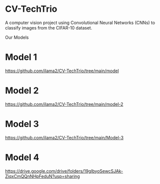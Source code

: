 # CV-TechTrio
A computer vision project using Convolutional Neural Networks (CNNs) to classify images from the CIFAR-10 dataset.

Our Models
# Model 1 
https://github.com/ilama2/CV-TechTrio/tree/main/model
# Model 2 
https://github.com/ilama2/CV-TechTrio/tree/main/model-2
# Model 3 
https://github.com/ilama2/CV-TechTrio/tree/main/Model-3
# Model 4 
https://drive.google.com/drive/folders/19gIbyoSewcSJAk-ZiqxCmQQnNHpFeduN?usp=sharing
